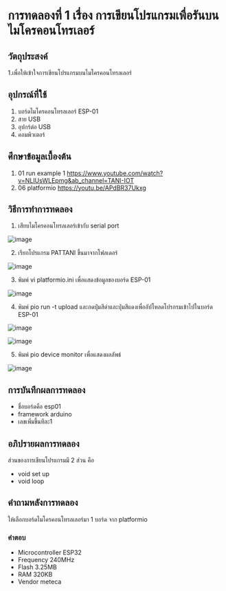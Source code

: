 # การทดลองที่ 1 เรื่อง การเขียนโปรแกรมเพื่อรันบนไมโครคอนโทรเลอร์ 

## วัตถุประสงค์
1.เพื่อให้เข้าใจการเขียนโปรแกรมบนไมโครคอนโทรลเลอร์

## อุปกรณ์ที่ใช้
 1. บอร์ดไมโครคอนโทรลเลอร์ ESP-01
 2. สาย USB
 3. อุปกร์ต่อ USB
 4. คอมพิวเตอร์

## ศึกษาข้อมูลเบื้องต้น
1. 01 run example 1 https://www.youtube.com/watch?v=NLIUsWLEpmg&ab_channel=TANI-IOT
2. 06 platformio https://youtu.be/APdBR37Ukxg

## วิธีการทำการทดลอง
1. เสียบไมโครคอนโทรลเลอร์เข้ากับ serial port

![image](https://user-images.githubusercontent.com/80879728/112182393-d3d16880-8c2f-11eb-84e7-47d7d29f53b1.png)

2. เรียกโปรแกรม PATTANI ขึ้นมาจากโฟลเดอร์

![image](https://user-images.githubusercontent.com/80879728/112184017-64f50f00-8c31-11eb-9d27-cfae1f124be3.png)

3. พิมพ์ vi platformio.ini เพื่อแสดงข้อมูลของบอร์ด ESP-01

![image](https://user-images.githubusercontent.com/80879728/112184871-3a578600-8c32-11eb-9d69-585b5fd7a566.png)

4. พิมพ์ pio run -t upload และกดปุ่มสีดำและปุ่มสีแดงเพื่ออัปโหลดโปรกรมเข้าไปในบอร์ด ESP-01

![image](https://user-images.githubusercontent.com/80879728/112185932-409a3200-8c33-11eb-99f8-371f3840e361.png)

![image](https://user-images.githubusercontent.com/80879728/112185987-4abc3080-8c33-11eb-8bdb-892acbc14266.png)

5. พิมพ์ pio device monitor เพื่อแสดงผลลัพธ์

![image](https://user-images.githubusercontent.com/80879728/112186803-1432e580-8c34-11eb-89e7-64f498e878b6.png)


## การบันทึกผลการทดลอง
* ชื่อบอร์ดคือ esp01
* framework arduino
* เลขเพิ่มขึ้นทีละ1

## อภิปรายผลการทดลอง
ส่วนของการเขียนโปรแกรมมี 2 ส่วน คือ
 * void set up
 * void loop


## คำถามหลังการทดลอง
ให้เลือกบอร์ดไมโครคอนโทรลเลอร์มา 1 บอร์ด จาก platformio
### คำตอบ 
* Microcontroller	ESP32
* Frequency	240MHz
* Flash	3.25MB
* RAM	320KB
* Vendor	meteca
